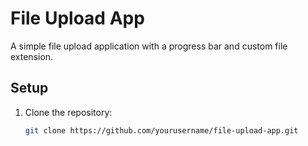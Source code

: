 # File Upload App

A simple file upload application with a progress bar and custom file extension.

## Setup

1. Clone the repository:
   ```sh
   git clone https://github.com/yourusername/file-upload-app.git
